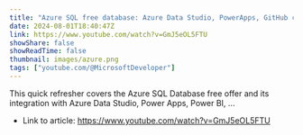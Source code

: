 ```yaml
---
title: "Azure SQL free database: Azure Data Studio, PowerApps, GitHub copilot, Power BI, and Generative AI"
date: 2024-08-01T18:40:47Z
link: https://www.youtube.com/watch?v=GmJ5eOL5FTU
showShare: false
showReadTime: false
thumbnail: images/azure.png
tags: ["youtube.com/@MicrosoftDeveloper"]
---
```

This quick refresher covers the Azure SQL Database free offer and its integration with Azure Data Studio, Power Apps, Power BI, ...

- Link to article: https://www.youtube.com/watch?v=GmJ5eOL5FTU